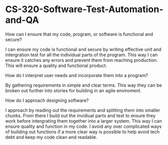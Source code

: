 # CS-320-Software-Test-Automation-and-QA


How can I ensure that my code, program, or software is functional and secure?

I can ensure my code is functional and secure by writing effective unit and intergration test for all the individual parts of the program. This way I can ensure it catches any errors and prevent them from reaching production. This will ensure a quality and functional product.

How do I interpret user needs and incorporate them into a program?

By gathering requirements in simple and clear terms. This way they can be broken out further into stories for building in an agile enviroment.

How do I approach designing software?

I approach by reading out the requirements and splitting them into smaller chunks. From there I build out the invidiual parts and test to ensure they work before intergrating them together into a larger system. This way I can ensure quality and function in my code. I avoid any over complicated ways of building out functions if a more clear way is possible to help avoid tech debt and keep my code clean and readable.
